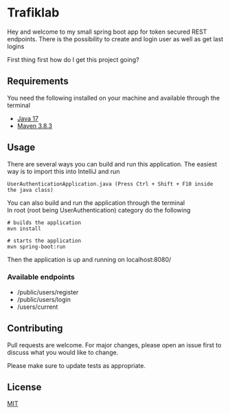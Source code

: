 # Trafiklab
Hey and welcome to my small spring boot app for token secured REST endpoints.
There is the possibility to create and login user as well as get last logins

First thing first how do I get this project going?

## Requirements
You need the following installed on your machine and available through the terminal
* [Java 17](https://openjdk.java.net/projects/jdk/17/)
* [Maven 3.8.3](https://maven.apache.org/download.cgi)

## Usage
There are several ways you can build and run this application.
The easiest way is to import this into IntelliJ and run
```
UserAuthenticationApplication.java (Press Ctrl + Shift + F10 inside the java class)
```
You can also build and run the application through the terminal  
In root (root being UserAuthentication) category do the following
```shell
# builds the application
mvn install
```
```shell
# starts the application
mvn spring-boot:run
```

Then the application is up and running on localhost:8080/

### Available endpoints
* /public/users/register
* /public/users/login
* /users/current

## Contributing
Pull requests are welcome. For major changes, please open an issue first to discuss what you would like to change.

Please make sure to update tests as appropriate.

## License
[MIT](https://choosealicense.com/licenses/mit/)